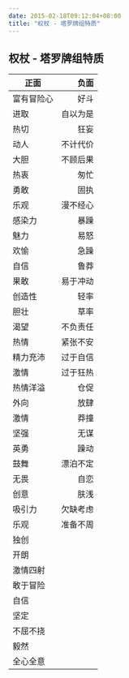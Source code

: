 ```yaml
---
date: 2015-02-18T09:12:04+08:00
title: "权杖 - 塔罗牌组特质"
---
```


## 权杖 - 塔罗牌组特质

| 正面    |   负面 |
| ----- | ---: |
| 富有冒险心 |   好斗 |
| 进取    | 自以为是 |
| 热切    |   狂妄 |
| 动人    | 不计代价 |
| 大胆    | 不顾后果 |
| 热衷    |   匆忙 |
| 勇敢    |   固执 |
| 乐观    | 漫不经心 |
| 感染力   |   暴躁 |
| 魅力    |   易怒 |
| 欢愉    |   急躁 |
| 自信    |   鲁莽 |
| 果敢    | 易于冲动 |
| 创造性   |   轻率 |
| 胆壮    |   草率 |
| 渴望    | 不负责任 |
| 热情    | 紧张不安 |
| 精力充沛  | 过于自信 |
| 激情    | 过于狂热 |
| 热情洋溢  |   仓促 |
| 外向    |   放肆 |
| 激情    |   莽撞 |
| 坚强    |   无谋 |
| 英勇    |   躁动 |
| 鼓舞    | 漂泊不定 |
| 无畏    |   自恋 |
| 创意    |   肤浅 |
| 吸引力   | 欠缺考虑 |
| 乐观    | 准备不周 |
| 独创    |      |
| 开朗    |      |
| 激情四射  |      |
| 敢于冒险  |      |
| 自信    |      |
| 坚定    |      |
| 不屈不挠  |      |
| 毅然    |      |
| 全心全意  |      |
